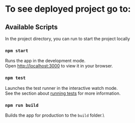 # To see deployed project go to:



## Available Scripts

In the project directory, you can run to start the project locally

### `npm start`

Runs the app in the development mode.\
Open [http://localhost:3000](http://localhost:3000) to view it in your browser.



### `npm test`

Launches the test runner in the interactive watch mode.\
See the section about [running tests](https://facebook.github.io/create-react-app/docs/running-tests) for more information.

### `npm run build`

Builds the app for production to the `build` folder.\
